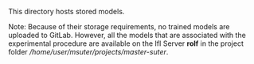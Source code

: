 This directory hosts stored models.

Note: Because of their storage requirements, no trained models are uploaded to GitLab. However, all the models that are associated with the experimental procedure are available on the IfI Server **rolf** in the project folder _/home/user/msuter/projects/master-suter_.
